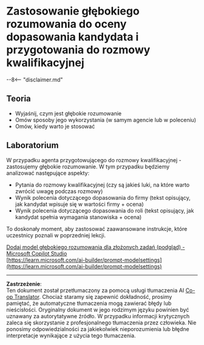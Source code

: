 <!--
CO_OP_TRANSLATOR_METADATA:
{
  "original_hash": "610b0181a64c306bc9a853fd974bc924",
  "translation_date": "2025-10-22T00:01:49+00:00",
  "source_file": "docs/operative-preview/09-deep-reasoning/README.md",
  "language_code": "pl"
}
-->
# Zastosowanie głębokiego rozumowania do oceny dopasowania kandydata i przygotowania do rozmowy kwalifikacyjnej

--8<-- "disclaimer.md"

## Teoria

- Wyjaśnij, czym jest głębokie rozumowanie
- Omów sposoby jego wykorzystania (w samym agencie lub w poleceniu)
- Omów, kiedy warto je stosować

## Laboratorium

W przypadku agenta przygotowującego do rozmowy kwalifikacyjnej - zastosujemy głębokie rozumowanie. W tym przypadku będziemy analizować następujące aspekty:

- Pytania do rozmowy kwalifikacyjnej (czy są jakieś luki, na które warto zwrócić uwagę podczas rozmowy)
- Wynik polecenia dotyczącego dopasowania do firmy (tekst opisujący, jak kandydat wpisuje się w wartości firmy + ocena)
- Wynik polecenia dotyczącego dopasowania do roli (tekst opisujący, jak kandydat spełnia wymagania stanowiska + ocena)

To doskonały moment, aby zastosować zaawansowane instrukcje, które uczestnicy poznali w poprzedniej lekcji.

[Dodaj model głębokiego rozumowania dla złożonych zadań (podgląd) - Microsoft Copilot Studio](https://learn.microsoft.com/microsoft-copilot-studio/authoring-reasoning-models)  
[https://learn.microsoft.com/ai-builder/prompt-modelsettings](https://learn.microsoft.com/ai-builder/prompt-modelsettings)

---

**Zastrzeżenie**:  
Ten dokument został przetłumaczony za pomocą usługi tłumaczenia AI [Co-op Translator](https://github.com/Azure/co-op-translator). Chociaż staramy się zapewnić dokładność, prosimy pamiętać, że automatyczne tłumaczenia mogą zawierać błędy lub nieścisłości. Oryginalny dokument w jego rodzimym języku powinien być uznawany za autorytatywne źródło. W przypadku informacji krytycznych zaleca się skorzystanie z profesjonalnego tłumaczenia przez człowieka. Nie ponosimy odpowiedzialności za jakiekolwiek nieporozumienia lub błędne interpretacje wynikające z użycia tego tłumaczenia.